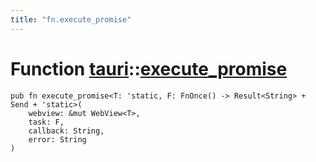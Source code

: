 ```yaml
---
title: "fn.execute_promise"
---
```


# Function [tauri](/docs/api/rust/tauri/index.html)::​[execute_promise](/docs/api/rust/tauri/)

    pub fn execute_promise<T: 'static, F: FnOnce() -> Result<String> + Send + 'static>(
        webview: &mut WebView<T>, 
        task: F, 
        callback: String, 
        error: String
    )

      